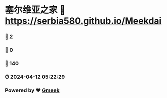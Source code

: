 # 塞尔维亚之家 :link: https://serbia580.github.io/Meekdai 
### :page_facing_up: [2](https://serbia580.github.io/Meekdai/tag.html) 
### :speech_balloon: 0 
### :hibiscus: 140 
### :alarm_clock: 2024-04-12 05:22:29 
### Powered by :heart: [Gmeek](https://github.com/Meekdai/Gmeek)
